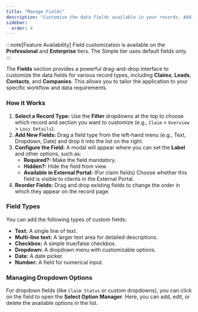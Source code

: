 ```yaml
---
title: "Manage Fields"
description: "Customize the data fields available in your records. Add new fields, reorder existing ones, and set field properties."
sidebar:
  order: 4
---
```


:::note[Feature Availability]
Field customization is available on the **Professional** and **Enterprise** tiers. The Simple tier uses default fields only.
:::

The **Fields** section provides a powerful drag-and-drop interface to customize the data fields for various record types, including **Claims**, **Leads**, **Contacts**, and **Companies**. This allows you to tailor the application to your specific workflow and data requirements.

### How it Works

1.  **Select a Record Type:** Use the **Filter** dropdowns at the top to choose which record and section you want to customize (e.g., `Claim` > `Overview` > `Loss Details`).
2.  **Add New Fields:** Drag a field type from the left-hand menu (e.g., Text, Dropdown, Date) and drop it into the list on the right.
3.  **Configure the Field:** A modal will appear where you can set the **Label** and other options, such as:
    - **Required?:** Make the field mandatory.
    - **Hidden?:** Hide the field from view.
    - **Available in External Portal:** (For claim fields) Choose whether this field is visible to clients in the External Portal.
4.  **Reorder Fields:** Drag and drop existing fields to change the order in which they appear on the record page.

### Field Types

You can add the following types of custom fields:
- **Text:** A single line of text.
- **Multi-line text:** A larger text area for detailed descriptions.
- **Checkbox:** A simple true/false checkbox.
- **Dropdown:** A dropdown menu with customizable options.
- **Date:** A date picker.
- **Number:** A field for numerical input.

### Managing Dropdown Options

For dropdown fields (like `Claim Status` or custom dropdowns), you can click on the field to open the **Select Option Manager**. Here, you can add, edit, or delete the available options in the list. 